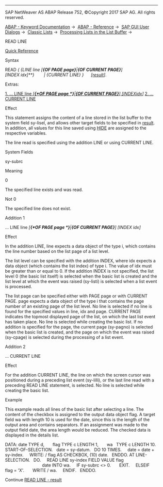   

* * *

SAP NetWeaver AS ABAP Release 752, ©Copyright 2017 SAP AG. All rights reserved.

[ABAP - Keyword Documentation](javascript:call_link\('abenabap.htm'\)) →  [ABAP - Reference](javascript:call_link\('abenabap_reference.htm'\)) →  [SAP GUI User Dialogs](javascript:call_link\('abenabap_screens.htm'\)) →  [Classic Lists](javascript:call_link\('abenabap_dynpro_list.htm'\)) →  [Processing Lists in the List Buffer](javascript:call_link\('abenabap_lists_complex.htm'\)) → 

READ LINE

[Quick Reference](javascript:call_link\('abapread_line_shortref.htm'\))

Syntax

READ *{* *{*LINE line *\[**{*OF PAGE page*}**|**{*OF CURRENT PAGE*}**\]*
                   *\[*INDEX idx*\]**}*
       *|* *{*CURRENT LINE*}* *}*
     *\[*[result](javascript:call_link\('abapread_line_result.htm'\))*\]*.

Extras:

[1\. ... LINE line *\[**{*OF PAGE page *}**|**{*OF CURRENT PAGE*}**\]* *\[*INDEXidx*\]*](#!ABAP_ADDITION_1@1@)
[2\. ... CURRENT LINE](#!ABAP_ADDITION_2@2@)

Effect

This statement assigns the content of a line stored in the list buffer to the system field sy-lisel, and allows other target fields to be specified in [result](javascript:call_link\('abapread_line_result.htm'\)). In addition, all values for this line saved using [HIDE](javascript:call_link\('abaphide.htm'\)) are assigned to the respective variables.

The line read is specified using the addition LINE or using CURRENT LINE.

System Fields

sy-subrc

Meaning

0

The specified line exists and was read.

Not 0

The specified line does not exist.

Addition 1

... LINE line *\[**{*OF PAGE page *}**|**{*OF CURRENT PAGE*}**\]* *\[*INDEX idx*\]*

Effect

In the addition LINE, line expects a data object of the type i, which contains the line number based on the list page of a list level.

The list level can be specified with the addition INDEX, where idx expects a data object (which contains the list index) of type i. The value of idx must be greater than or equal to 0. If the addition INDEX is not specified, the list level 0 (the basic list itself) is selected when the basic list is created and the list level at which the event was raised (sy-listi) is selected when a list event is processed.

The list page can be specified either with PAGE page or with CURRENT PAGE. page expects a data object of the type i that contains the page number of an existing page of the list level. No line is selected if no line is found for the specified values in line, idx and page. CURRENT PAGE indicates the topmost displayed page of the list, on which the last list event has taken place. No line is selected while creating the basic list. If no addition is specified for the page, the current page (sy-pagno) is selected when the basic list is created, and the page on which the event was raised (sy-cpage) is selected during the processing of a list event.

Addition 2

... CURRENT LINE

Effect

For the addition CURRENT LINE, the line on which the screen cursor was positioned during a preceding list event (sy-lilli), or the last line read with a preceding READ LINE statement, is selected. No line is selected while creating the basic list.

Example

This example reads all lines of the basic list after selecting a line. The content of the checkbox is assigned to the output data object flag. A target field wa with length 10 is used for the date, since this is the length of the output area and contains separators. If an assignment was made to the output field date, the area length would be reduced. The checked data is displayed in the details list.

DATA: date TYPE d,
      flag TYPE c LENGTH 1,
      wa   TYPE c LENGTH 10.
START-OF-SELECTION.
  date = sy-datum.
  DO 10 TIMES.
    date = date + sy-index.
    WRITE: / flag AS CHECKBOX, (10) date.
  ENDDO.
AT LINE-SELECTION.
  DO.
    READ LINE sy-index FIELD VALUE flag
                                   date INTO wa.
    IF sy-subrc <> 0.
      EXIT.
    ELSEIF flag = 'X'.
      WRITE / wa.
    ENDIF.
  ENDDO.

Continue
[READ LINE - result](javascript:call_link\('abapread_line_result.htm'\))